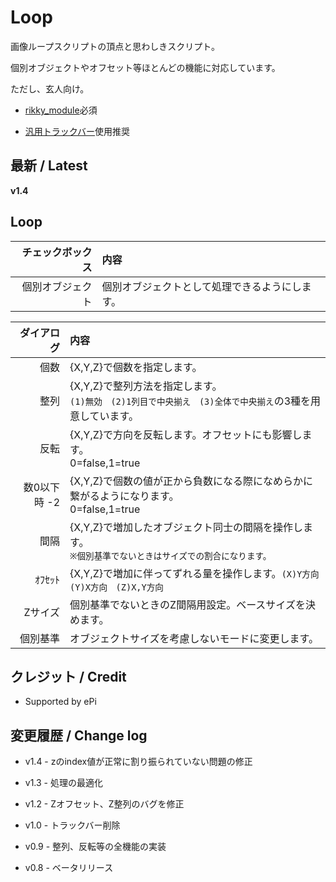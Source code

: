 
# Loop

画像ループスクリプトの頂点と思わしきスクリプト。

個別オブジェクトやオフセット等ほとんどの機能に対応しています。

ただし、玄人向け。

- [rikky_module](https://hazumurhythm.com/wev/amazon/?script=rikkymodulea2Z)必須

- [汎用トラックバー](https://scrapbox.io/ePi5131/汎用トラックバー)使用推奨


## 最新 / Latest

**v1.4**


## Loop

| チェックボックス | 内容 |
| -: | :- |
| 個別オブジェクト | 個別オブジェクトとして処理できるようにします。 |

| ダイアログ | 内容 |
| -----------: | :- |
| 個数 | {X,Y,Z}で個数を指定します。 |
| 整列 | {X,Y,Z}で整列方法を指定します。<br>`(1)無効　(2)1列目で中央揃え　(3)全体で中央揃え`の3種を用意しています。 |
| 反転 | {X,Y,Z}で方向を反転します。オフセットにも影響します。<br>0=false,1=true |
| 数0以下時 -2 | {X,Y,Z}で個数の値が正から負数になる際になめらかに繋がるようになります。<br>0=false,1=true |
| 間隔 | {X,Y,Z}で増加したオブジェクト同士の間隔を操作します。<br>`※個別基準でないときはサイズでの割合になります。` |
| ｵﾌｾｯﾄ | {X,Y,Z}で増加に伴ってずれる量を操作します。`(X)Y方向　(Y)X方向　(Z)X,Y方向` |
| Zサイズ | 個別基準でないときのZ間隔用設定。ベースサイズを決めます。 |
| 個別基準 | オブジェクトサイズを考慮しないモードに変更します。 |


## クレジット / Credit

- Supported by ePi


## 変更履歴 / Change log

- v1.4 - zのindex値が正常に割り振られていない問題の修正

- v1.3 - 処理の最適化

- v1.2 - Zオフセット、Z整列のバグを修正

- v1.0 - トラックバー削除

- v0.9 - 整列、反転等の全機能の実装

- v0.8 - ベータリリース
